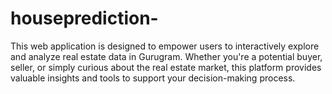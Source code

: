 # houseprediction-
This web application is designed to empower users to interactively explore and analyze real estate data in Gurugram. Whether you're a potential buyer, seller, or simply curious about the real estate market, this platform provides valuable insights and tools to support your decision-making process.

